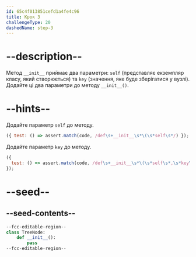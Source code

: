 ```yaml
---
id: 65c4f013851cefd1a4fe4c96
title: Крок 3
challengeType: 20
dashedName: step-3
---
```


# --description--

Метод `__init__` приймає два параметри: `self` (представляє екземпляр класу, який створюється) та `key` (значення, яке буде зберігатися у вузлі). Додайте ці два параметри до методу `__init__()`.

# --hints--

Додайте параметр `self` до методу.

```js
({ test: () => assert.match(code, /def\s+__init__\s*\(\s*self\s*/) });
```

Додайте параметр `key` до методу.

```js
({
  test: () => assert.match(code, /def\s+__init__\s*\(\s*self\s*,\s*key\s*\)/)
});
```

# --seed--

## --seed-contents--

```py
--fcc-editable-region--
class TreeNode:
    def __init__():
        pass
--fcc-editable-region--
```
